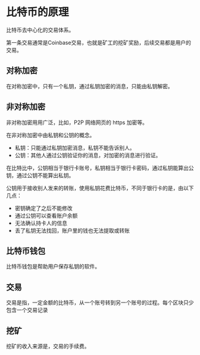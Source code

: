 # 比特币的原理

比特币去中心化的交易体系。

第一条交易通常是Coinbase交易，也就是矿工的挖矿奖励，后续交易都是用户的交易。

## 对称加密

在对称加密中，只有一个私钥，通过私钥加密的消息，只能由私钥解密。

## 非对称加密

非对称加密用用广泛，比如，P2P 网络网页的 https 加密等。

在非对称加密中由私钥和公钥的概念。

- 私钥：只能通过私钥加密消息，私钥不能告诉别人。
- 公钥：其他人通过公钥验证你的消息，对加密的消息进行验证。

在比特比中，公钥相当于银行卡账号，私钥相当于银行卡密码，通过私钥能算出公钥，通过公钥不能算出私钥。

公钥用于接收别人发来的转账，使用私钥花费比特币，不同于银行卡的是，由以下几点：

- 密钥确定了之后不能修改
- 通过公钥可以查看账户余额
- 无法确认持卡人的信息
- 丢了私钥无法找回，账户里的钱也无法提取或转账

## 比特币钱包

比特币钱包是帮助用户保存私钥的软件。

## 交易

交易是指，一定金额的比特币，从一个账号转到另一个账号的过程。每个区块只少包含一个交易记录

## 挖矿

挖矿的收入来源是，交易的手续费。
